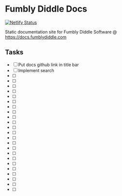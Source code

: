 # Fumbly Diddle Docs

[![Netlify Status](https://api.netlify.com/api/v1/badges/8a7197f0-9570-4915-bc81-88b80c5a1a85/deploy-status)](https://app.netlify.com/sites/fumbly-diddle-docs/deploys)

Static documentation site for Fumbly Diddle Software @ https://docs.fumblydiddle.com

## Tasks

- [ ] Put docs github link in title bar 
- [ ] Implement search
- [ ] 
- [ ] 
- [ ] 
- [ ] 
- [ ] 
- [ ] 
- [ ] 
- [ ] 
- [ ] 
- [ ] 
- [ ] 
- [ ] 
- [ ] 
- [ ] 
- [ ] 
- [ ] 
- [ ] 
- [ ] 
- [ ] 
- [ ] 
- [ ] 
- [ ] 
- [ ] 